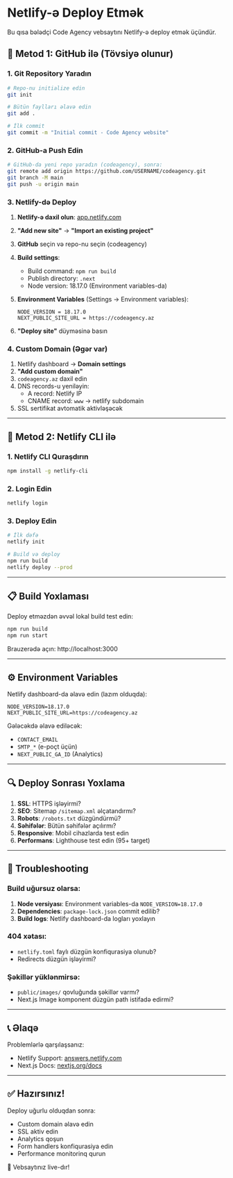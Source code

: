 # Netlify-ə Deploy Etmək

Bu qısa bələdçi Code Agency vebsaytını Netlify-ə deploy etmək üçündür.

## 🚀 Metod 1: GitHub ilə (Tövsiyə olunur)

### 1. Git Repository Yaradın

```bash
# Repo-nu initialize edin
git init

# Bütün faylları əlavə edin
git add .

# İlk commit
git commit -m "Initial commit - Code Agency website"
```

### 2. GitHub-a Push Edin

```bash
# GitHub-da yeni repo yaradın (codeagency), sonra:
git remote add origin https://github.com/USERNAME/codeagency.git
git branch -M main
git push -u origin main
```

### 3. Netlify-də Deploy

1. **Netlify-ə daxil olun**: [app.netlify.com](https://app.netlify.com)
2. **"Add new site"** → **"Import an existing project"**
3. **GitHub** seçin və repo-nu seçin (codeagency)
4. **Build settings**:
   - Build command: `npm run build`
   - Publish directory: `.next`
   - Node version: 18.17.0 (Environment variables-da)

5. **Environment Variables** (Settings → Environment variables):
   ```
   NODE_VERSION = 18.17.0
   NEXT_PUBLIC_SITE_URL = https://codeagency.az
   ```

6. **"Deploy site"** düyməsinə basın

### 4. Custom Domain (Əgər var)

1. Netlify dashboard → **Domain settings**
2. **"Add custom domain"**
3. `codeagency.az` daxil edin
4. DNS records-u yeniləyin:
   - A record: Netlify IP
   - CNAME record: `www` → netlify subdomain
5. SSL sertifikat avtomatik aktivləşəcək

---

## 🔧 Metod 2: Netlify CLI ilə

### 1. Netlify CLI Quraşdırın

```bash
npm install -g netlify-cli
```

### 2. Login Edin

```bash
netlify login
```

### 3. Deploy Edin

```bash
# İlk dəfə
netlify init

# Build və deploy
npm run build
netlify deploy --prod
```

---

## 📋 Build Yoxlaması

Deploy etməzdən əvvəl lokal build test edin:

```bash
npm run build
npm run start
```

Brauzerədə açın: http://localhost:3000

---

## ⚙️ Environment Variables

Netlify dashboard-da əlavə edin (lazım olduqda):

```
NODE_VERSION=18.17.0
NEXT_PUBLIC_SITE_URL=https://codeagency.az
```

Gələcəkdə əlavə ediləcək:
- `CONTACT_EMAIL`
- `SMTP_*` (e-poçt üçün)
- `NEXT_PUBLIC_GA_ID` (Analytics)

---

## 🔍 Deploy Sonrası Yoxlama

1. **SSL**: HTTPS işləyirmi?
2. **SEO**: Sitemap `/sitemap.xml` əlçatandırmı?
3. **Robots**: `/robots.txt` düzgündürmü?
4. **Səhifələr**: Bütün səhifələr açılırmı?
5. **Responsive**: Mobil cihazlarda test edin
6. **Performans**: Lighthouse test edin (95+ target)

---

## 🐛 Troubleshooting

### Build uğursuz olarsa:

1. **Node versiyası**: Environment variables-da `NODE_VERSION=18.17.0`
2. **Dependencies**: `package-lock.json` commit edilib?
3. **Build logs**: Netlify dashboard-da logları yoxlayın

### 404 xətası:

- `netlify.toml` faylı düzgün konfiqurasiya olunub?
- Redirects düzgün işləyirmi?

### Şəkillər yüklənmirsə:

- `public/images/` qovluğunda şəkillər varmı?
- Next.js Image komponent düzgün path istifadə edirmi?

---

## 📞 Əlaqə

Problemlərlə qarşılaşsanız:
- Netlify Support: [answers.netlify.com](https://answers.netlify.com)
- Next.js Docs: [nextjs.org/docs](https://nextjs.org/docs)

---

## ✅ Hazırsınız!

Deploy uğurlu olduqdan sonra:
- Custom domain əlavə edin
- SSL aktiv edin
- Analytics qoşun
- Form handlers konfiqurasiya edin
- Performance monitorinq qurun

🎉 Vebsaytınız live-dır!
